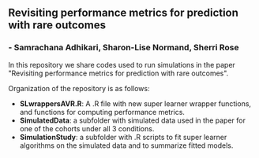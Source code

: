 ## Revisiting performance metrics for prediction with rare outcomes
### - Samrachana Adhikari, Sharon-Lise Normand, Sherri Rose

In this repository we share codes used to run simulations in the paper "Revisiting performance metrics for prediction with rare outcomes".

Organization of the repository is as follows:

- **SLwrappersAVR.R**: A .R file with new super learner wrapper functions, and functions for computing performance metrics.
- **SimulatedData**: a subfolder with simulated data used in the paper for one of the cohorts under all 3 conditions.
- **SimulationStudy**: a subfolder with .R scripts to fit super learner algorithms on the simulated data and to summarize fitted models.







